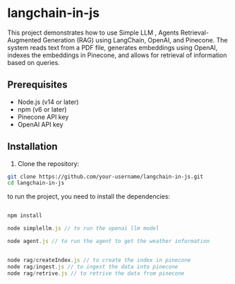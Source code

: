 # langchain-in-js

This project demonstrates how to use Simple LLM , Agents Retrieval-Augmented Generation (RAG) using LangChain, OpenAI, and Pinecone. The system reads text from a PDF file, generates embeddings using OpenAI, indexes the embeddings in Pinecone, and allows for retrieval of information based on queries.

## Prerequisites

- Node.js (v14 or later)
- npm (v6 or later)
- Pinecone API key
- OpenAI API key

## Installation

1. Clone the repository:

````sh
git clone https://github.com/your-username/langchain-in-js.git
cd langchain-in-js
````



to run the project, you need to install the dependencies:

````javascript

npm install

node simplellm.js // to run the openai llm model

node agent.js // to run the agent to get the weather information


node rag/createIndex.js // to create the index in pinecone
node rag/ingest.js // to ingest the data into pinecone
node rag/retrive.js // to retrive the data from pinecone


````

